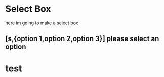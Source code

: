 
# Select Box
<o>
here im going to make a select box

[s,{option 1,option 2,option 3}] please select an option
----
# test